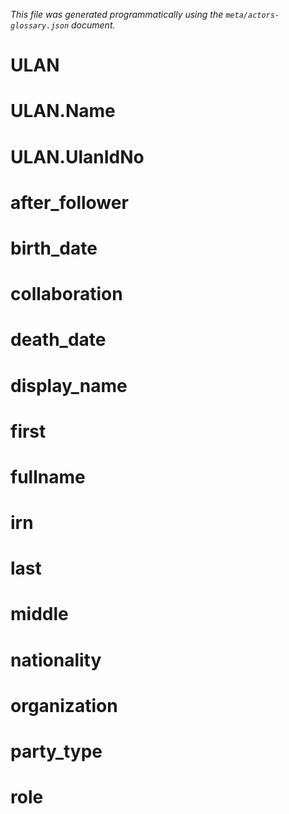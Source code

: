 _This file was generated programmatically using the `meta/actors-glossary.json` document._

ULAN
==

ULAN.Name
==

ULAN.UlanIdNo
==

after_follower
==

birth_date
==

collaboration
==

death_date
==

display_name
==

first
==

fullname
==

irn
==

last
==

middle
==

nationality
==

organization
==

party_type
==

role
==

